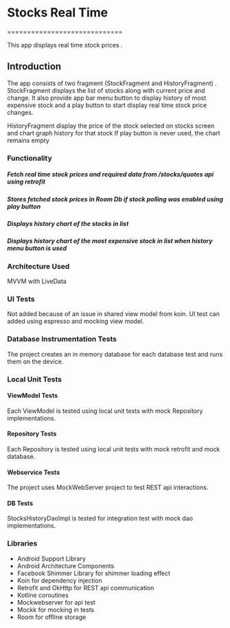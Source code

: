 # Stocks Real Time
=============================

This app displays real time stock prices .

Introduction
--------------------
The app consists of two fragment (StockFragment and HistoryFragment) .
StockFragment displays the list of stocks along with current price and change.
It also provide app bar menu button to display history of most expensive stock and a play button to start display real time stock price changes.

HistoryFragment display the price of the stock selected on stocks screen and chart graph history for that stock
If play button is never used, the chart remains empty

### Functionality
##### Fetch real time stock prices and required data from /stocks/quotes api using retrofit
##### Stores fetched stock prices in Room Db if stock polling was enabled using play button
##### Displays history chart of the stocks in list
##### Displays history chart of the most expensive stock in list when history menu button is used

### Architecture Used
MVVM with LiveData

### UI Tests
Not added because of an issue in shared view model from koin.
UI test can added using espresso and mocking view model.

### Database Instrumentation Tests
The project creates an in memory database for each database test and
runs them on the device.

### Local Unit Tests
#### ViewModel Tests
Each ViewModel is tested using local unit tests with mock Repository
implementations.

#### Repository Tests
Each Repository is tested using local unit tests with mock retrofit and
mock database.

#### Webservice Tests
The project uses MockWebServer project to test REST api interactions.

#### DB Tests
StocksHistoryDaoImpl is tested for integration test with mock dao implementations.

### Libraries
* Android Support Library
* Android Architecture Components
* Facebook Shimmer Library for shimmer loading effect
* Koin for dependency injection
* Retrofit and OkHttp for REST api communication
* Kotline coroutines
* Mockwebserver for api test
* Mockk for mocking in tests
* Room for offline storage



